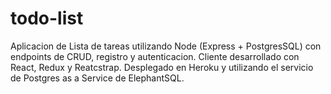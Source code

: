 # todo-list
Aplicacion de Lista de tareas utilizando Node (Express + PostgresSQL) con endpoints de CRUD, registro y autenticacion. Cliente desarrollado con React, Redux y Reatcstrap. Desplegado en Heroku y utilizando el servicio de Postgres as a Service de ElephantSQL.
